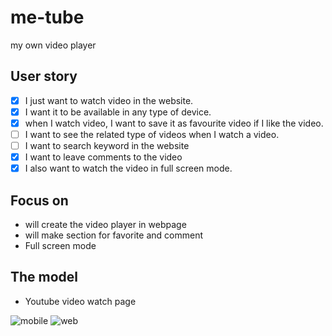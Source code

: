 # me-tube
my own video player

## User story
- [x] I just want to watch video in the website.
- [x] I want it to be available in any type of device.
- [x] when I watch video, I want to save it as favourite video if I like the video.
- [ ] I want to see the related type of videos when I watch a video.
- [ ] I want to search keyword in the website
- [x] I want to leave comments to the video
- [x] I also want to watch the video in full screen mode.

## Focus on 
- will create the video player in webpage
- will make section for favorite and comment 
- Full screen mode

## The model 
- Youtube video watch page

![mobile](https://lh3.googleusercontent.com/-saFn6r_1MSSZfBqfGVZDEixAkE8poQKx7op9mpHcoiIAXXE1gmxo5AUqfEt9b851DtmbgnbPY9L3NkK9auEd_GvQ4qIJ3gUh-yHaPhbjHwiBwwoaVnjxF_MQ9W5bky-7zYxg7veZQHynY3UexH7XoWPfUAfWTHdqclyALCWlW3jLLWovuhBoALLLxB4DXCE0Jb_ZXi6hlX1XRsM1AxRD73jBnOBvislTW8pgEFMRZmRjGbey2Q75LEPmk09_PZn7H38owzXtDYJnFZTaY2IQjKOEZAjBfD4HHoKoQ8vfu5Sz6oeU9UTzuyVbAvwd-faNnZDUwgUigpm7cX_O0bRTy_WSnKyRoGcbM1BUVJIL7PFZraDB-tcHMycGSrEPPV2UJwDXT-48KDiBzkuTOjMKzcbUS7Qk8v2Rapmc-6mP4Wrst5MUaYyutTvzrLEl5-DVUGdGxl34lONTpGay-X70C8uwfyBlW7eNfdIj0akoieW0YLyML2KqxeU8GJmeouTYyUjWpjHFeGFJ-vEv7Ynk_ANyVSd5-m7IvArxqORzPTlLtOc4pcPGCy37xr1QKLI0Mq9UubcaPfMo2cS9kSLwJBN7ddSkFIY0Hl-gQyMwl2vI0pV6g74toLwiQikIEeglKL8gGJeHUMoMzG184MkbFLJ_k_BPBbTXXYIVLCdUS44Kt8pnxfjmI9pKPsEeothUflPPuWjasZqJ6sClAUoF9XWNSy12ESnd-o6Ps2cZG0jZ6-gXwcgkhqUMqRm=w420-h908-no?authuser=0)
![web](https://user-images.githubusercontent.com/48757517/158908527-55b3a7e6-4464-4d74-9f9d-c5d1b53d3fbf.png)
